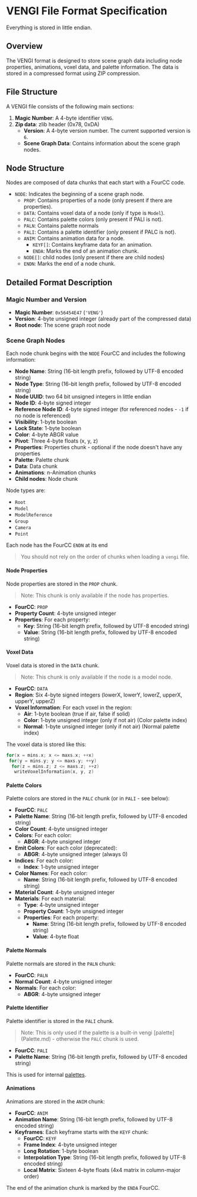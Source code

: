 # VENGI File Format Specification

Everything is stored in little endian.

## Overview

The VENGI format is designed to store scene graph data including node properties, animations, voxel data, and palette information. The data is stored in a compressed format using ZIP compression.

## File Structure

A VENGI file consists of the following main sections:

1. **Magic Number**: A 4-byte identifier `VENG`.
2. **Zip data**: zlib header (0x78, 0xDA)
    * **Version**: A 4-byte version number. The current supported version is `6`.
    * **Scene Graph Data**: Contains information about the scene graph nodes.

## Node Structure

Nodes are composed of data chunks that each start with a FourCC code.

* `NODE`: Indicates the beginning of a scene graph node.
    * `PROP`: Contains properties of a node (only present if there are properties).
    * `DATA`: Contains voxel data of a node (only if type is `Model`).
    * `PALC`: Contains palette colors (only present if PALI is not).
    * `PALN`: Contains palette normals
    * `PALI`: Contains a palette identifier (only present if PALC is not).
    * `ANIM`: Contains animation data for a node.
        * `KEYF[]`: Contains keyframe data for an animation.
        * `ENDA`: Marks the end of an animation chunk.
    * `NODE[]`: child nodes (only present if there are child nodes)
    * `ENDN`: Marks the end of a node chunk.

## Detailed Format Description

### Magic Number and Version

* **Magic Number**: `0x56454E47` (`'VENG'`)
* **Version**: 4-byte unsigned integer (already part of the compressed data)
* **Root node**: The scene graph root node

### Scene Graph Nodes

Each node chunk begins with the `NODE` FourCC and includes the following information:

* **Node Name**: String (16-bit length prefix, followed by UTF-8 encoded string)
* **Node Type**: String (16-bit length prefix, followed by UTF-8 encoded string)
* **Node UUID**: two 64 bit unsigned integers in little endian
* **Node ID**: 4-byte signed integer
* **Reference Node ID**: 4-byte signed integer (for referenced nodes - `-1` if no node is referenced)
* **Visibility**: 1-byte boolean
* **Lock State**: 1-byte boolean
* **Color**: 4-byte ABGR value
* **Pivot**: Three 4-byte floats (x, y, z)
* **Properties**: Properties chunk - optional if the node doesn't have any properties
* **Palette**: Palette chunk
* **Data**: Data chunk
* **Animations**: n-Animation chunks
* **Child nodes**: Node chunk

Node types are:

* `Root`
* `Model`
* `ModelReference`
* `Group`
* `Camera`
* `Point`

Each node has the FourCC `ENDN` at its end

> You should not rely on the order of chunks when loading a `vengi` file.

#### Node Properties

Node properties are stored in the `PROP` chunk.

> Note: This chunk is only available if the node has properties.

* **FourCC**: `PROP`
* **Property Count**: 4-byte unsigned integer
* **Properties**: For each property:
    * **Key**: String (16-bit length prefix, followed by UTF-8 encoded string)
    * **Value**: String (16-bit length prefix, followed by UTF-8 encoded string)

#### Voxel Data

Voxel data is stored in the `DATA` chunk.

> Note: This chunk is only available if the node is a model node.

* **FourCC**: `DATA`
* **Region**: Six 4-byte signed integers (lowerX, lowerY, lowerZ, upperX, upperY, upperZ)
* **Voxel Information**: For each voxel in the region:
    * **Air**: 1-byte boolean (true if air, false if solid)
    * **Color**: 1-byte unsigned integer (only if not air) (Color palette index)
    * **Normal**: 1-byte unsigned integer (only if not air) (Normal palette index)

The voxel data is stored like this:

```c
for(x = mins.x; x <= maxs.x; ++x)
 for(y = mins.y; y <= maxs.y; ++y)
  for(z = mins.z; z <= maxs.z; ++z)
   writeVoxelInformation(x, y, z)
```

#### Palette Colors

Palette colors are stored in the `PALC` chunk (or in `PALI` - see below):

* **FourCC**: `PALC`
* **Palette Name**: String (16-bit length prefix, followed by UTF-8 encoded string)
* **Color Count**: 4-byte unsigned integer
* **Colors**: For each color:
    * **ABGR**: 4-byte unsigned integer
* **Emit Colors**: For each color (deprecated):
    * **ABGR**: 4-byte unsigned integer (always 0)
* **Indices**: For each color:
    * **Index**: 1-byte unsigned integer
* **Color Names**: For each color:
	* **Name**: String (16-bit length prefix, followed by UTF-8 encoded string)
* **Material Count**: 4-byte unsigned integer
* **Materials**: For each material:
    * **Type**: 4-byte unsigned integer
    * **Property Count**: 1-byte unsigned integer
    * **Properties**: For each property:
        * **Name**: String (16-bit length prefix, followed by UTF-8 encoded string)
        * **Value**: 4-byte float

#### Palette Normals

Palette normals are stored in the `PALN` chunk:

* **FourCC**: `PALN`
* **Normal Count**: 4-byte unsigned integer
* **Normals**: For each color:
    * **ABGR**: 4-byte unsigned integer

#### Palette Identifier

Palette identifier is stored in the `PALI` chunk.

> Note: This is only used if the palette is a built-in vengi [palette] (Palette.md) - otherwise the `PALC` chunk is used.

* **FourCC**: `PALI`
* **Palette Name**: String (16-bit length prefix, followed by UTF-8 encoded string)

This is used for internal [palettes](Palette.md).

#### Animations

Animations are stored in the `ANIM` chunk:

* **FourCC**: `ANIM`
* **Animation Name**: String (16-bit length prefix, followed by UTF-8 encoded string)
* **Keyframes**: Each keyframe starts with the `KEYF` chunk:
    * **FourCC**: `KEYF`
    * **Frame Index**: 4-byte unsigned integer
    * **Long Rotation**: 1-byte boolean
    * **Interpolation Type**: String (16-bit length prefix, followed by UTF-8 encoded string)
    * **Local Matrix**: Sixteen 4-byte floats (4x4 matrix in column-major order)

The end of the animation chunk is marked by the `ENDA` FourCC.
